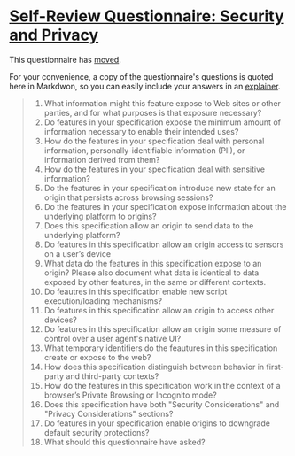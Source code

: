 # [Self-Review Questionnaire: Security and Privacy](https://w3ctag.github.io/security-questionnaire/)

This questionnaire has [moved](https://w3ctag.github.io/security-questionnaire/).

For your convenience, a copy of the questionnaire's questions is quoted here in Markdwon, so you can easily include your answers in an [explainer](https://github.com/w3ctag/w3ctag.github.io/blob/master/explainers.md).

> 01.  What information might this feature expose to Web sites or other parties,
>      and for what purposes is that exposure necessary?
> 02.  Do features in your specification expose the minimum amount of information
>      necessary to enable their intended uses?
> 03.  How do the features in your specification deal with personal information,
>      personally-identifiable information (PII), or information derived from
>      them?
> 04.  How do the features in your specification deal with sensitive information?
> 05.  Do the features in your specification introduce new state for an origin
>      that persists across browsing sessions?
> 06.  Do the features in your specification expose information about the
>      underlying platform to origins?
> 07.  Does this specification allow an origin to send data to the underlying
>      platform?
> 08.  Do features in this specification allow an origin access to sensors on a user’s
>      device
> 09.  What data do the features in this specification expose to an origin?  Please
>      also document what data is identical to data exposed by other features, in the
>      same or different contexts.
> 10.  Do feautres in this specification enable new script execution/loading
>      mechanisms?
> 11.  Do features in this specification allow an origin to access other devices?
> 12.  Do features in this specification allow an origin some measure of control over
>      a user agent's native UI?
> 13.  What temporary identifiers do the feautures in this specification create or
>      expose to the web?
> 14.  How does this specification distinguish between behavior in first-party and
>      third-party contexts?
> 15.  How do the features in this specification work in the context of a browser’s
>      Private Browsing or Incognito mode?
> 16.  Does this specification have both "Security Considerations" and "Privacy
>      Considerations" sections?
> 17.  Do features in your specification enable origins to downgrade default
>      security protections?
> 18.  What should this questionnaire have asked?
